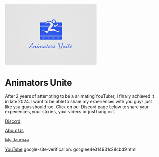 [<img src="assets/AU 4.png" alt="Site Logo" height="200">](https://sone890pik.github.io/animatorsunite/)
# Animators Unite
After 2 years of attempting to be a animating YouTuber, I finally achieved it in late 2024. I want to be able to share my experiences with you guys just like you guys should too. Click on our Discord page below to share your experiences, your stories, your videos or just hang out.


[Discord](https://discord.gg/7BA45jAX)


[About Us](https://sone890pik.github.io/animatorsunite/about.html)


[My Journey](https://sone890pik.github.io/animatorsunite/mission.html)


[YouTube](https://www.youtube.com/@SemiAnimates)
google-site-verification: googlee4e314931c28cbd9.html
